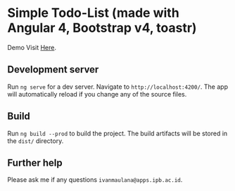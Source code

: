 # Simple Todo-List (made with Angular 4, Bootstrap v4, toastr)

Demo Visit [Here](https://todo-list.agri.web.id).

## Development server

Run `ng serve` for a dev server. Navigate to `http://localhost:4200/`. The app will automatically reload if you change any of the source files.

## Build

Run `ng build --prod` to build the project. The build artifacts will be stored in the `dist/` directory.

## Further help

Please ask me if any questions `ivanmaulana@apps.ipb.ac.id`.
